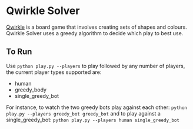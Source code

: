 # Qwirkle Solver
[Qwirkle](https://boardgamegeek.com/boardgame/25669/qwirkle) is a board game that involves
creating sets of shapes and colours. Qwirkle Solver uses a greedy algorithm to decide which
play to best use.

## To Run
Use `python play.py --players` to play followed by any number of players, the current player
types supported are:
 - human
 - greedy_body
 - single_greedy_bot
 
For instance, to watch the two greedy bots play against each other:
`python play.py --players greedy_bot greedy_bot` and to play against a single_greedy_bot:
`python play.py --players human single_greedy_bot`